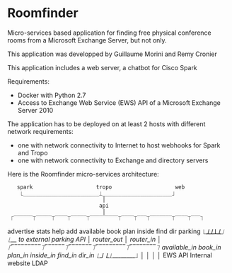 Roomfinder
==========

Micro-services based application for finding free physical conference rooms from a Microsoft Exchange Server, but not only.

This application was developped by Guillaume Morini and Remy Cronier

This application includes a web server, a chatbot for Cisco Spark


Requirements:
 - Docker with Python 2.7
 - Access to Exchange Web Service (EWS) API of a Microsoft Exchange Server 2010 

The application has to be deployed on at least 2 hosts with different network requirements:
 - one with network connectivity to Internet to host webhooks for Spark and Tropo
 - one with network connectivity to Exchange and directory servers

Here is the Roomfinder micro-services architecture:

       spark                    tropo                    web
		⎿________________________⏊______________________⏌
                                  │
                                 api
                                  │
     ⎾‾‾‾‾‾‾⏉‾‾‾‾‾⏉‾‾‾‾⏉‾‾‾‾‾⏉‾‾‾‾‾‾‾‾‾⏉‾‾‾‾⏉‾‾‾⏉‾‾‾‾‾‾‾⏉‾‾‾‾⏉‾‾‾⏋
 advertise  stats  help  add  available  book  plan  inside  find  dir  parking
	                            ⎿_________⏊____⏊___⏊_______⏊____⏌   ⎿__ to external parking API
			                                  │
			                               router_out
			                                  │
			                               router_in
			                                  │
                      ⎾‾‾‾‾‾‾‾‾‾⏉‾‾‾‾‾‾⏉‾‾‾‾‾‾‾⏉‾‾‾‾‾‾‾‾‾⏉‾‾‾‾‾‾‾‾⏋
                available_in  book_in  plan_in  inside_in  find_in  dir_in
	                  ⎿_________⏌ 	    ⎿_______⏊_________⏌         │
                            │                    │                    │
                         EWS API           Internal website          LDAP




